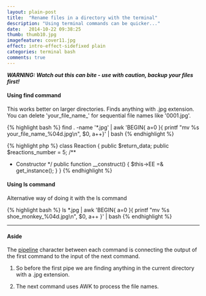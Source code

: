 ```yaml
---
layout: plain-post
title:  "Rename files in a directory with the terminal"
description: "Using terminal commands can be quicker..."
date:   2014-10-22 09:38:25
thumb: thumb10.jpg
imagefeature: cover11.jpg
effect: intro-effect-sidefixed plain
categories: terminal bash
comments: true
---
```


***WARNING: Watch out this can bite - use with caution, backup your files first!***

#### Using find command

This works better on larger directories. Finds anything with .jpg extension. You can delete 'your_file_name_' for sequential file names like '0001.jpg'.

{% highlight bash %}
find . -name '*.jpg' | awk 'BEGIN{ a=0 }{ printf "mv %s your_file_name_%04d.jpg\n", $0, a++}' | bash
{% endhighlight %}

{% highlight php %}
class Reaction
{
  public $return_data;
  public $reactions_number = 5;
  /**
   * Constructor
   */
  public function __construct()
  {
    $this->EE =& get_instance();
  }
}
{% endhighlight %}

#### Using ls command

Alternative way of doing it with the ls command

{% highlight bash %}
ls *.jpg | awk 'BEGIN{ a=0 }{ printf "mv %s shoe_monkey_%04d.jpg\n", $0, a++ }' | bash
{% endhighlight %}

----

#### Aside

The [pipeline](http://www.gnu.org/software/bash/manual/bash.html#Pipelines "Pipelines") character between each command is connecting the output of the first command to the input of the next command.

1. So before the first pipe we are finding anything in the current directory with a .jpg extension.

2. The next command uses AWK to process the file names.
